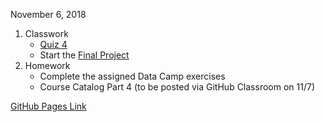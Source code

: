 November 6, 2018
1. Classwork
   - [Quiz 4](https://docs.google.com/forms/d/e/1FAIpQLSf0Dg46RWromuUOnCExCtuJoh3MbIyG4NuvmHsSZXNXv3qsdQ/viewform?usp=sf_link)
   - Start the [Final Project](FinalProjects/Fall2018.md)
2. Homework
   - Complete the assigned Data Camp exercises
   - Course Catalog Part 4 (to be posted via GitHub Classroom on 11/7)
   
[GitHub Pages Link](https://christopherhuntley.github.io/ba505-docs/Agenda/)